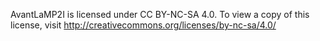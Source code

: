 AvantLaMP2I is licensed under CC BY-NC-SA 4.0. To view a copy of this license, visit http://creativecommons.org/licenses/by-nc-sa/4.0/